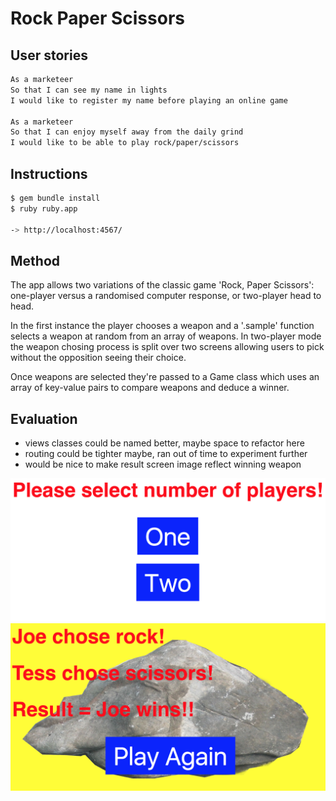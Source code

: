 # Rock Paper Scissors

User stories
----

```sh
As a marketeer
So that I can see my name in lights
I would like to register my name before playing an online game

As a marketeer
So that I can enjoy myself away from the daily grind
I would like to be able to play rock/paper/scissors
```

## Instructions

```sh
$ gem bundle install
$ ruby ruby.app

-> http://localhost:4567/
```
## Method

The app allows two variations of the classic game 'Rock, Paper Scissors': one-player versus a randomised computer response, or two-player head to head.

In the first instance the player chooses a weapon and a '.sample' function selects a weapon at random from an array of weapons. In two-player mode the weapon chosing process is split over two screens allowing users to pick without the opposition seeing their choice.

Once weapons are selected they're passed to a Game class which uses an array of key-value pairs to compare weapons and deduce a winner.

## Evaluation

- views classes could be named better, maybe space to refactor here
- routing could be tighter maybe, ran out of time to experiment further
- would be nice to make result screen image reflect winning weapon

![App](/img/players.png)
![App](/img/rock.png)
